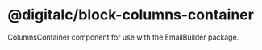 # @digitalc/block-columns-container

ColumnsContainer component for use with the EmailBuilder package.
